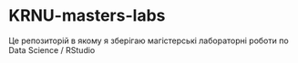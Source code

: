 # KRNU-masters-labs
Це репозиторій в якому я зберігаю магістерські лабораторні роботи по Data Science / RStudio 
